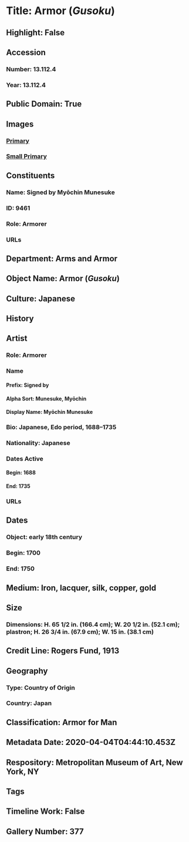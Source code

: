 # Title: Armor (<i>Gusoku</i>)
## Highlight: False
## Accession
### Number: 13.112.4
### Year: 13.112.4
## Public Domain: True
## Images
### [Primary](https://images.metmuseum.org/CRDImages/aa/original/19093.jpg)
### [Small Primary](https://images.metmuseum.org/CRDImages/aa/web-large/19093.jpg)
## Constituents
### Name: Signed by Myōchin Munesuke
### ID: 9461
### Role: Armorer
### URLs
## Department: Arms and Armor
## Object Name: Armor (<i>Gusoku</i>)
## Culture: Japanese
## History
## Artist
### Role: Armorer
### Name
#### Prefix: Signed by
#### Alpha Sort: Munesuke, Myōchin
#### Display Name: Myōchin Munesuke
### Bio: Japanese, Edo period, 1688–1735
### Nationality: Japanese
### Dates Active
#### Begin: 1688
#### End: 1735
### URLs
## Dates
### Object: early 18th century
### Begin: 1700
### End: 1750
## Medium: Iron, lacquer, silk, copper, gold
## Size
### Dimensions: H. 65 1/2 in. (166.4 cm); W. 20 1/2 in. (52.1 cm); plastron; H. 26 3/4 in. (67.9 cm); W. 15 in. (38.1 cm)
## Credit Line: Rogers Fund, 1913
## Geography
### Type: Country of Origin
### Country: Japan
## Classification: Armor for Man
## Metadata Date: 2020-04-04T04:44:10.453Z
## Respository: Metropolitan Museum of Art, New York, NY
## Tags
## Timeline Work: False
## Gallery Number: 377